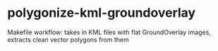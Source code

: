 # polygonize-kml-groundoverlay
Makefile workflow: takes in KML files with flat GroundOverlay images, extracts clean vector polygons from them
